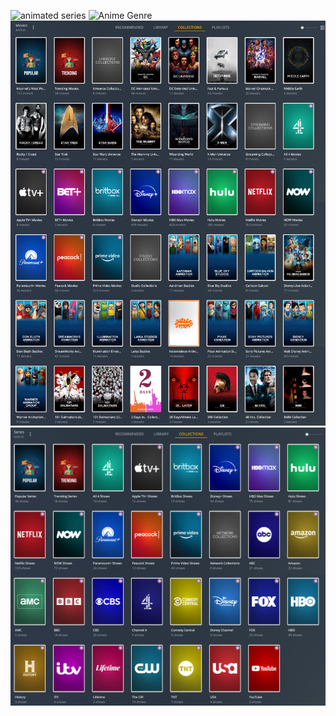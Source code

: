 ![animated series](Animated%20Series.jpg)
![Anime Genre](anime_genre.jpg)
![Movies](movies.jpg)
![Series](series.jpg)